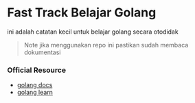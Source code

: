 # Fast Track Belajar Golang

ini adalah catatan kecil untuk belajar golang secara otodidak


>  Note jika menggunakan repo ini pastikan sudah membaca dokumentasi

### Official Resource

* [golang docs](https://go.dev/doc/)
* [golang learn](https://go.dev/learn/)
